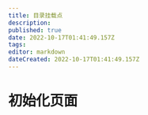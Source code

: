 ```yaml
---
title: 目录挂载点
description: 
published: true
date: 2022-10-17T01:41:49.157Z
tags: 
editor: markdown
dateCreated: 2022-10-17T01:41:49.157Z
---
```


# 初始化页面